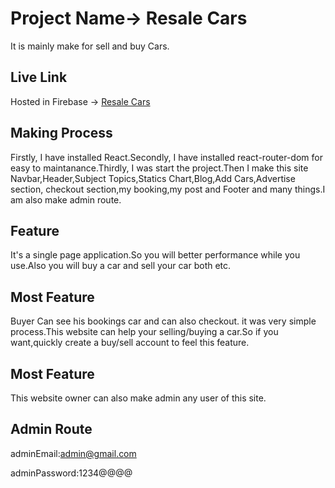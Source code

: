 # Project Name-> Resale Cars

It is mainly make for sell and buy Cars.

## Live Link
Hosted in Firebase -> [Resale Cars](https://used-product-sale-sites.web.app/)

## Making Process

Firstly, I have installed React.Secondly, I have installed react-router-dom for easy to maintanance.Thirdly, I was start the project.Then I make this site Navbar,Header,Subject Topics,Statics Chart,Blog,Add Cars,Advertise section, checkout section,my booking,my post and Footer and many things.I am also make admin route.

## Feature
It's a single page application.So you will better performance while you use.Also you will buy a car and sell your car both etc.

## Most Feature
Buyer Can see his bookings car and can also checkout. it was very simple process.This website can help your selling/buying a car.So if you want,quickly create a buy/sell account to feel this feature.

## Most Feature
This website owner can also make admin any user of this site.

## Admin Route
adminEmail:admin@gmail.com

adminPassword:1234@@@@